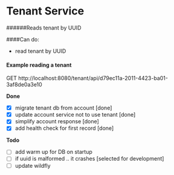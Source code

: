 # Tenant Service
######Reads tenant by UUID

####Can do:
- read tenant by UUID

#### Example reading a tenant
GET http://localhost:8080/tenant/api/d79ec11a-2011-4423-ba01-3af8de0a3e10

**Done**
- [x] migrate tenant db from account [done]
- [x] update account service not to use tenant [done]
- [x] simplify account response [done]
- [x] add health check for first record [done]

**Todo**
- [ ] add warm up for DB on startup
- [ ] if uuid is malformed .. it crashes [selected for development]
- [ ] update wildfly